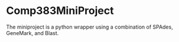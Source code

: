 # Comp383MiniProject
The miniproject is a python wrapper using a combination of SPAdes, GeneMark, and Blast.
